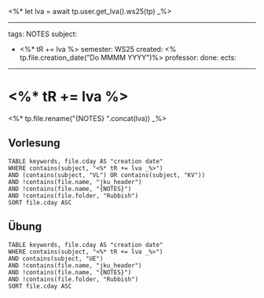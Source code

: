 <%* let lva = await tp.user.get_lva().ws25(tp) _%>

---
tags: NOTES
subject:
  - <%* tR += lva %>
semester: WS25
created: <% tp.file.creation_date("Do MMMM YYYY")%>
professor:
done:
ects:
---

# <%* tR += lva %>

<%* tp.file.rename("{NOTES} ".concat(lva)) _%> 

## Vorlesung

```dataview
TABLE keywords, file.cday AS "creation date"
WHERE contains(subject, "<%* tR += lva _%>")
AND (contains(subject, "VL") OR contains(subject, "KV"))
AND !contains(file.name, "jku_header")
AND !contains(file.name, "{NOTES}")
AND !contains(file.folder, "Rubbish")
SORT file.cday ASC
```

## Übung

```dataview
TABLE keywords, file.cday AS "creation date"
WHERE contains(subject, "<%* tR += lva _%>")
AND contains(subject, "UE") 
AND !contains(file.name, "jku_header")
AND !contains(file.name, "{NOTES}")
AND !contains(file.folder, "Rubbish")
SORT file.cday ASC
```